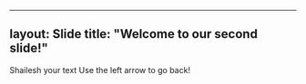 ----
layout: Slide
title: "Welcome to our second slide!"
----
Shailesh
your text
Use the left arrow to go back!